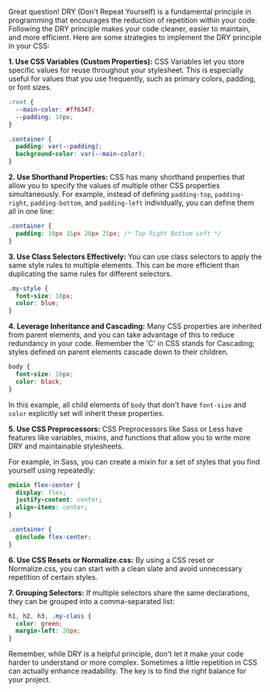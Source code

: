 Great question! DRY (Don't Repeat Yourself) is a fundamental principle in programming that encourages the reduction of repetition within your code. Following the DRY principle makes your code cleaner, easier to maintain, and more efficient. Here are some strategies to implement the DRY principle in your CSS:

**1. Use CSS Variables (Custom Properties):**
CSS Variables let you store specific values for reuse throughout your stylesheet. This is especially useful for values that you use frequently, such as primary colors, padding, or font sizes.

```css
:root {
  --main-color: #ff6347;
  --padding: 10px;
}

.container {
  padding: var(--padding);
  background-color: var(--main-color);
}
```

**2. Use Shorthand Properties:**
CSS has many shorthand properties that allow you to specify the values of multiple other CSS properties simultaneously. For example, instead of defining `padding-top`, `padding-right`, `padding-bottom`, and `padding-left` individually, you can define them all in one line:

```css
.container {
  padding: 10px 15px 20px 25px; /* Top Right Bottom Left */
}
```

**3. Use Class Selectors Effectively:**
You can use class selectors to apply the same style rules to multiple elements. This can be more efficient than duplicating the same rules for different selectors.

```css
.my-style {
  font-size: 18px;
  color: blue;
}
```

**4. Leverage Inheritance and Cascading:**
Many CSS properties are inherited from parent elements, and you can take advantage of this to reduce redundancy in your code. Remember the 'C' in CSS stands for Cascading; styles defined on parent elements cascade down to their children.

```css
body {
  font-size: 16px;
  color: black;
}
```
In this example, all child elements of `body` that don't have `font-size` and `color` explicitly set will inherit these properties.

**5. Use CSS Preprocessors:**
CSS Preprocessors like Sass or Less have features like variables, mixins, and functions that allow you to write more DRY and maintainable stylesheets.

For example, in Sass, you can create a mixin for a set of styles that you find yourself using repeatedly:

```scss
@mixin flex-center {
  display: flex;
  justify-content: center;
  align-items: center;
}

.container {
  @include flex-center;
}
```

**6. Use CSS Resets or Normalize.css:**
By using a CSS reset or Normalize.css, you can start with a clean slate and avoid unnecessary repetition of certain styles.

**7. Grouping Selectors:**
If multiple selectors share the same declarations, they can be grouped into a comma-separated list:

```css
h1, h2, h3, .my-class {
  color: green;
  margin-left: 20px;
}
```

Remember, while DRY is a helpful principle, don't let it make your code harder to understand or more complex. Sometimes a little repetition in CSS can actually enhance readability. The key is to find the right balance for your project.